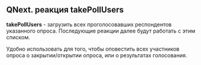 ## QNext. реакция takePollUsers

**takePollUsers** - загрузить всех проголосовавших респондентов указанного опроса. Последующие реакции далее будут работать с этим списком.

Удобно использовать для того, чтобы оповестить всех участников опроса о закрытии/открытии опроса, или о результатах голосования.






